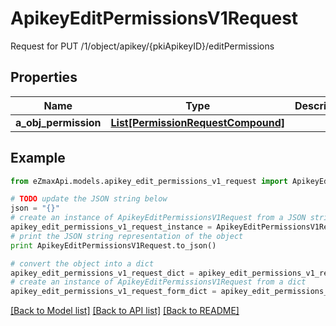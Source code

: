 # ApikeyEditPermissionsV1Request

Request for PUT /1/object/apikey/{pkiApikeyID}/editPermissions

## Properties
Name | Type | Description | Notes
------------ | ------------- | ------------- | -------------
**a_obj_permission** | [**List[PermissionRequestCompound]**](PermissionRequestCompound.md) |  | 

## Example

```python
from eZmaxApi.models.apikey_edit_permissions_v1_request import ApikeyEditPermissionsV1Request

# TODO update the JSON string below
json = "{}"
# create an instance of ApikeyEditPermissionsV1Request from a JSON string
apikey_edit_permissions_v1_request_instance = ApikeyEditPermissionsV1Request.from_json(json)
# print the JSON string representation of the object
print ApikeyEditPermissionsV1Request.to_json()

# convert the object into a dict
apikey_edit_permissions_v1_request_dict = apikey_edit_permissions_v1_request_instance.to_dict()
# create an instance of ApikeyEditPermissionsV1Request from a dict
apikey_edit_permissions_v1_request_form_dict = apikey_edit_permissions_v1_request.from_dict(apikey_edit_permissions_v1_request_dict)
```
[[Back to Model list]](../README.md#documentation-for-models) [[Back to API list]](../README.md#documentation-for-api-endpoints) [[Back to README]](../README.md)


